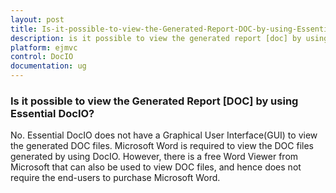 ```yaml
---
layout: post
title: Is-it-possible-to-view-the-Generated-Report-DOC-by-using-Essential-DocIO
description: is it possible to view the generated report [doc] by using essential docio?
platform: ejmvc
control: DocIO
documentation: ug
---
```


### Is it possible to view the Generated Report [DOC] by using Essential DocIO?

No. Essential DocIO does not have a Graphical User Interface(GUI) to view the generated DOC files. Microsoft Word is required to view the DOC files generated by using DocIO. However, there is a free Word Viewer from Microsoft that can also be used to view DOC files, and hence does not require the end-users to purchase Microsoft Word.

